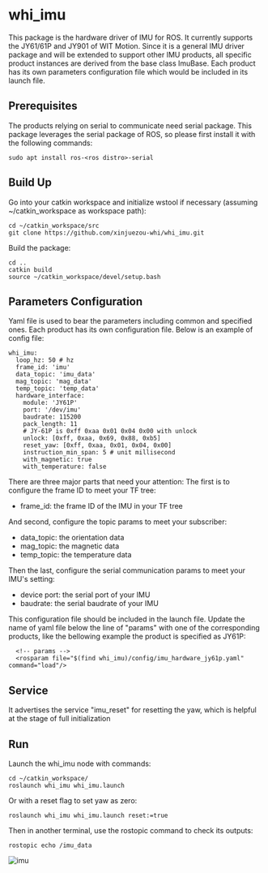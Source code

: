 # whi_imu
This package is the hardware driver of IMU for ROS. It currently supports the JY61/61P and JY901 of WIT Motion. Since it is a general IMU driver package and will be extended to support other IMU products, all specific product instances are derived from the base class ImuBase. Each product has its own parameters configuration file which would be included in its launch file.

## Prerequisites
The products relying on serial to communicate need serial package. This package leverages the serial package of ROS, so please first install it with the following commands:
```
sudo apt install ros-<ros distro>-serial
```

## Build Up
Go into your catkin workspace and initialize wstool if necessary (assuming ~/catkin_workspace as workspace path):
```
cd ~/catkin_workspace/src
git clone https://github.com/xinjuezou-whi/whi_imu.git
```

Build the package:
```
cd ..
catkin build
source ~/catkin_workspace/devel/setup.bash
```

## Parameters Configuration
Yaml file is used to bear the parameters including common and specified ones. Each product has its own configuration file. Below is an example of config file:
```
whi_imu:
  loop_hz: 50 # hz
  frame_id: 'imu'
  data_topic: 'imu_data'
  mag_topic: 'mag_data'
  temp_topic: 'temp_data'
  hardware_interface:
    module: 'JY61P'
    port: '/dev/imu'
    baudrate: 115200
    pack_length: 11
    # JY-61P is 0xff 0xaa 0x01 0x04 0x00 with unlock
    unlock: [0xff, 0xaa, 0x69, 0x88, 0xb5]
    reset_yaw: [0xff, 0xaa, 0x01, 0x04, 0x00]
    instruction_min_span: 5 # unit millisecond
    with_magnetic: true
    with_temperature: false
```

There are three major parts that need your attention:
The first is to configure the frame ID to meet your TF tree:
- frame_id: the frame ID of the IMU in your TF tree 

And second, configure the topic params to meet your subscriber:
- data_topic: the orientation data
- mag_topic: the magnetic data
- temp_topic: the temperature data

Then the last, configure the serial communication params to meet your IMU's setting:
- device port: the serial port of your IMU
- baudrate: the serial baudrate of your IMU

This configuration file should be included in the launch file. Update the name of yaml file below the line of "params" with one of the corresponding products, like the bellowing example the product is specified as JY61P: 
```
  <!-- params -->
  <rosparam file="$(find whi_imu)/config/imu_hardware_jy61p.yaml" command="load"/>
```

## Service
It advertises the service "imu_reset" for resetting the yaw, which is helpful at the stage of full initialization

## Run
Launch the whi_imu node with commands:
```
cd ~/catkin_workspace/
roslaunch whi_imu whi_imu.launch
```
Or with a reset flag to set yaw as zero:
```
roslaunch whi_imu whi_imu.launch reset:=true
```

Then in another terminal, use the rostopic command to check its outputs:
```
rostopic echo /imu_data
```

![imu](https://user-images.githubusercontent.com/72239958/205224541-0f30e5e7-d1aa-4db5-af34-10e4fe3ce7f2.gif)
